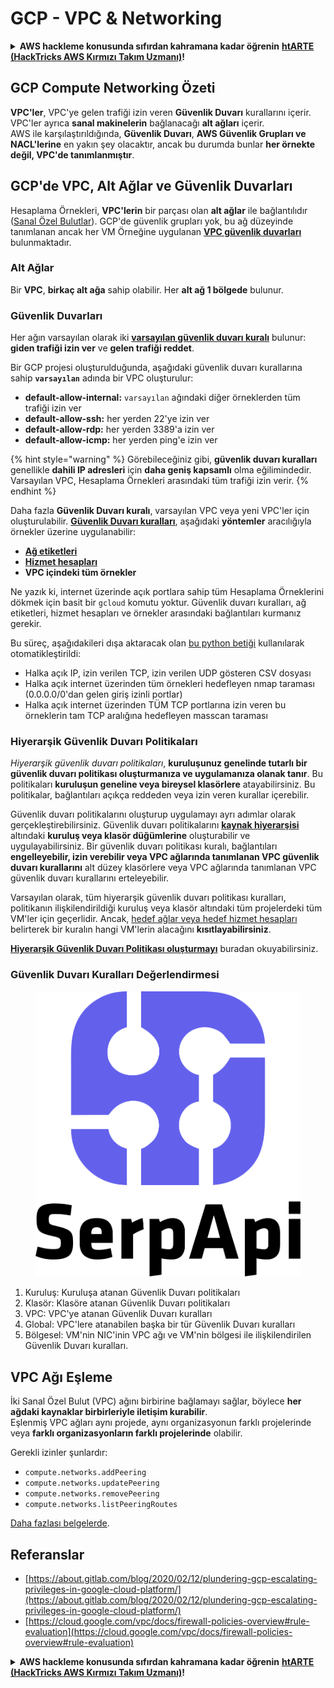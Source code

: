# GCP - VPC & Networking

<details>

<summary><strong>AWS hackleme konusunda sıfırdan kahramana kadar öğrenin</strong> <a href="https://training.hacktricks.xyz/courses/arte"><strong>htARTE (HackTricks AWS Kırmızı Takım Uzmanı)</strong></a><strong>!</strong></summary>

HackTricks'ı desteklemenin diğer yolları:

* **Şirketinizi HackTricks'te reklamını görmek istiyorsanız** veya **HackTricks'i PDF olarak indirmek istiyorsanız** [**ABONELİK PLANLARINI**](https://github.com/sponsors/carlospolop) kontrol edin!
* [**Resmi PEASS & HackTricks ürünlerini alın**](https://peass.creator-spring.com)
* [**The PEASS Ailesi'ni**](https://opensea.io/collection/the-peass-family) keşfedin, özel [**NFT'lerimiz**](https://opensea.io/collection/the-peass-family) koleksiyonumuz
* **Katılın** 💬 [**Discord grubuna**](https://discord.gg/hRep4RUj7f) veya [**telegram grubuna**](https://t.me/peass) veya bizi **Twitter** 🐦 [**@hacktricks\_live**](https://twitter.com/hacktricks\_live)** takip edin.**
* **Hacking püf noktalarınızı paylaşarak** [**HackTricks**](https://github.com/carlospolop/hacktricks) ve [**HackTricks Cloud**](https://github.com/carlospolop/hacktricks-cloud) github depolarına PR gönderin.

</details>

## **GCP Compute Networking Özeti**

**VPC'ler**, VPC'ye gelen trafiği izin veren **Güvenlik Duvarı** kurallarını içerir. VPC'ler ayrıca **sanal makinelerin** bağlanacağı **alt ağları** içerir.\
AWS ile karşılaştırıldığında, **Güvenlik Duvarı**, **AWS Güvenlik Grupları ve NACL'lerine** en yakın şey olacaktır, ancak bu durumda bunlar **her örnekte değil, VPC'de tanımlanmıştır**.

## **GCP'de VPC, Alt Ağlar ve Güvenlik Duvarları**

Hesaplama Örnekleri, **VPC'lerin** bir parçası olan **alt ağlar** ile bağlantılıdır ([Sanal Özel Bulutlar](https://cloud.google.com/vpc/docs/vpc)). GCP'de güvenlik grupları yok, bu ağ düzeyinde tanımlanan ancak her VM Örneğine uygulanan [**VPC güvenlik duvarları**](https://cloud.google.com/vpc/docs/firewalls) bulunmaktadır.

### Alt Ağlar

Bir **VPC**, **birkaç alt ağa** sahip olabilir. Her **alt ağ 1 bölgede** bulunur.

### Güvenlik Duvarları

Her ağın varsayılan olarak iki [**varsayılan güvenlik duvarı kuralı**](https://cloud.google.com/vpc/docs/firewalls#default\_firewall\_rules) bulunur: **giden trafiği izin ver** ve **gelen trafiği reddet**.

Bir GCP projesi oluşturulduğunda, aşağıdaki güvenlik duvarı kurallarına sahip **`varsayılan`** adında bir VPC oluşturulur:

* **default-allow-internal:** `varsayılan` ağındaki diğer örneklerden tüm trafiği izin ver
* **default-allow-ssh:** her yerden 22'ye izin ver
* **default-allow-rdp:** her yerden 3389'a izin ver
* **default-allow-icmp:** her yerden ping'e izin ver

{% hint style="warning" %}
Görebileceğiniz gibi, **güvenlik duvarı kuralları** genellikle **dahili IP adresleri** için **daha geniş kapsamlı** olma eğilimindedir. Varsayılan VPC, Hesaplama Örnekleri arasındaki tüm trafiği izin verir.
{% endhint %}

Daha fazla **Güvenlik Duvarı kuralı**, varsayılan VPC veya yeni VPC'ler için oluşturulabilir. [**Güvenlik Duvarı kuralları**](https://cloud.google.com/vpc/docs/firewalls), aşağıdaki **yöntemler** aracılığıyla örnekler üzerine uygulanabilir:

* [**Ağ etiketleri**](https://cloud.google.com/vpc/docs/add-remove-network-tags)
* [**Hizmet hesapları**](https://cloud.google.com/vpc/docs/firewalls#serviceaccounts)
* **VPC içindeki tüm örnekler**

Ne yazık ki, internet üzerinde açık portlara sahip tüm Hesaplama Örneklerini dökmek için basit bir `gcloud` komutu yoktur. Güvenlik duvarı kuralları, ağ etiketleri, hizmet hesapları ve örnekler arasındaki bağlantıları kurmanız gerekir.

Bu süreç, aşağıdakileri dışa aktaracak olan [bu python betiği](https://gitlab.com/gitlab-com/gl-security/gl-redteam/gcp\_firewall\_enum) kullanılarak otomatikleştirildi:

* Halka açık IP, izin verilen TCP, izin verilen UDP gösteren CSV dosyası
* Halka açık internet üzerinden tüm örnekleri hedefleyen nmap taraması (0.0.0.0/0'dan gelen giriş izinli portlar)
* Halka açık internet üzerinden TÜM TCP portlarına izin veren bu örneklerin tam TCP aralığına hedefleyen masscan taraması

### Hiyerarşik Güvenlik Duvarı Politikaları <a href="#hiyerarşik-güvenlik-duvarı-politikaları" id="hiyerarşik-güvenlik-duvarı-politikaları"></a>

_Hiyerarşik güvenlik duvarı politikaları_, **kuruluşunuz genelinde tutarlı bir güvenlik duvarı politikası oluşturmanıza ve uygulamanıza olanak tanır**. Bu politikaları **kuruluşun geneline veya bireysel klasörlere** atayabilirsiniz. Bu politikalar, bağlantıları açıkça reddeden veya izin veren kurallar içerebilir.

Güvenlik duvarı politikalarını oluşturup uygulamayı ayrı adımlar olarak gerçekleştirebilirsiniz. Güvenlik duvarı politikalarını [**kaynak hiyerarşisi**](https://cloud.google.com/resource-manager/docs/cloud-platform-resource-hierarchy) altındaki **kuruluş veya klasör düğümlerine** oluşturabilir ve uygulayabilirsiniz. Bir güvenlik duvarı politikası kuralı, bağlantıları **engelleyebilir, izin verebilir veya VPC ağlarında tanımlanan VPC güvenlik duvarı kurallarını** alt düzey klasörlere veya VPC ağlarında tanımlanan VPC güvenlik duvarı kurallarını erteleyebilir.

Varsayılan olarak, tüm hiyerarşik güvenlik duvarı politikası kuralları, politikanın ilişkilendirildiği kuruluş veya klasör altındaki tüm projelerdeki tüm VM'ler için geçerlidir. Ancak, [hedef ağlar veya hedef hizmet hesapları](https://cloud.google.com/vpc/docs/firewall-policies#targets) belirterek bir kuralın hangi VM'lerin alacağını **kısıtlayabilirsiniz**.

[**Hiyerarşik Güvenlik Duvarı Politikası oluşturmayı**](https://cloud.google.com/vpc/docs/using-firewall-policies#gcloud) buradan okuyabilirsiniz.

### Güvenlik Duvarı Kuralları Değerlendirmesi

<figure><img src="../../../../.gitbook/assets/image.png" alt=""><figcaption></figcaption></figure>

1. Kuruluş: Kuruluşa atanan Güvenlik Duvarı politikaları
2. Klasör: Klasöre atanan Güvenlik Duvarı politikaları
3. VPC: VPC'ye atanan Güvenlik Duvarı kuralları
4. Global: VPC'lere atanabilen başka bir tür Güvenlik Duvarı kuralları
5. Bölgesel: VM'nin NIC'inin VPC ağı ve VM'nin bölgesi ile ilişkilendirilen Güvenlik Duvarı kuralları.

## VPC Ağı Eşleme

İki Sanal Özel Bulut (VPC) ağını birbirine bağlamayı sağlar, böylece **her ağdaki kaynaklar birbirleriyle iletişim kurabilir**.\
Eşlenmiş VPC ağları aynı projede, aynı organizasyonun farklı projelerinde veya **farklı organizasyonların farklı projelerinde** olabilir.

Gerekli izinler şunlardır:

* `compute.networks.addPeering`
* `compute.networks.updatePeering`
* `compute.networks.removePeering`
* `compute.networks.listPeeringRoutes`

[Daha fazlası belgelerde](https://cloud.google.com/vpc/docs/vpc-peering).

## Referanslar

* [https://about.gitlab.com/blog/2020/02/12/plundering-gcp-escalating-privileges-in-google-cloud-platform/](https://about.gitlab.com/blog/2020/02/12/plundering-gcp-escalating-privileges-in-google-cloud-platform/)
* [https://cloud.google.com/vpc/docs/firewall-policies-overview#rule-evaluation](https://cloud.google.com/vpc/docs/firewall-policies-overview#rule-evaluation)

<details>

<summary><strong>AWS hackleme konusunda sıfırdan kahramana kadar öğrenin</strong> <a href="https://training.hacktricks.xyz/courses/arte"><strong>htARTE (HackTricks AWS Kırmızı Takım Uzmanı)</strong></a><strong>!</strong></summary>

HackTricks'ı desteklemenin diğer yolları:

* **Şirketinizi HackTricks'te reklamını görmek istiyorsanız** veya **HackTricks'i PDF olarak indirmek istiyorsanız** [**ABONELİK PLANLARINI**](https://github.com/sponsors/carlospolop) kontrol edin!
* [**Resmi PEASS & HackTricks ürünlerini alın**](https://peass.creator-spring.com)
* [**The PEASS Ailesi'ni**](https://opensea.io/collection/the-peass-family) keşfedin, özel [**NFT'lerimiz**](https://opensea.io/collection/the-peass-family) koleksiyonumuz
* **Katılın** 💬 [**Discord grubuna**](https://discord.gg/hRep4RUj7f) veya [**telegram grubuna**](https://t.me/peass) veya bizi **Twitter** 🐦 [**@hacktricks\_live**](https://twitter.com/hacktricks\_live)** takip edin.**
* **Hacking püf noktalarınızı paylaşarak** [**HackTricks**](https://github.com/carlospolop/hacktricks) ve [**HackTricks Cloud**](https://github.com/carlospolop/hacktricks-cloud) github depolarına PR gönderin.

</details>
